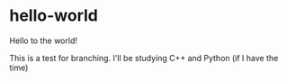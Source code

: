 # hello-world
Hello to the world!

This is a test for branching. I'll be studying C++ and Python (if I have the time)
